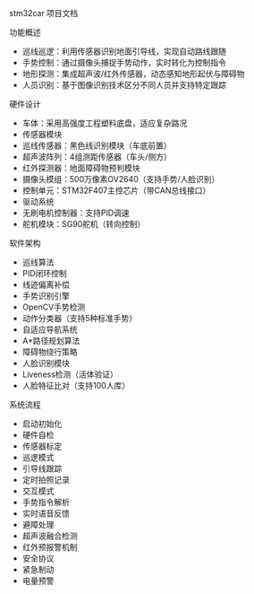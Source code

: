 
 stm32car 项目文档

 功能概述
-   巡线巡逻：利用传感器识别地面引导线，实现自动路线跟随
-   手势控制：通过摄像头捕捉手势动作，实时转化为控制指令
-   地形探测：集成超声波/红外传感器，动态感知地形起伏与障碍物
-   人员识别：基于图像识别技术区分不同人员并支持特定跟踪

 硬件设计
-   车体：采用高强度工程塑料底盘，适应复杂路况
-   传感器模块
  -   巡线传感器：黑色线识别模块（车底前置）
  -   超声波阵列：4组测距传感器（车头/侧方）
  -   红外探测器：地面障碍物预判模块
  -   摄像头模组：500万像素OV2640（支持手势/人脸识别）
-   控制单元：STM32F407主控芯片（带CAN总线接口）
-   驱动系统
  -   无刷电机控制器：支持PID调速
  -   舵机模块：SG90舵机（转向控制）

 软件架构
-   巡线算法
  -   PID闭环控制
  -   线迹偏离补偿
-   手势识别引擎
  -   OpenCV手势检测
  -   动作分类器（支持5种标准手势）
-   自适应导航系统
  -   A*路径规划算法
  -   障碍物绕行策略
-   人脸识别模块
  -   Liveness检测（活体验证）
  -   人脸特征比对（支持100人库）

 系统流程
-   启动初始化
  -   硬件自检
  -   传感器标定
-   巡逻模式
  -   引导线跟踪
  -   定时拍照记录
-   交互模式
  -   手势指令解析
  -   实时语音反馈
-   避障处理
  -   超声波融合检测
  -   红外预报警机制
-   安全协议
  -   紧急制动
  -   电量预警
